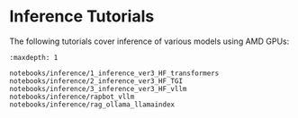 # Inference Tutorials

The following tutorials cover inference of various models using AMD GPUs:

```{toctree}
:maxdepth: 1

notebooks/inference/1_inference_ver3_HF_transformers
notebooks/inference/2_inference_ver3_HF_TGI
notebooks/inference/3_inference_ver3_HF_vllm
notebooks/inference/rapbot_vllm
notebooks/inference/rag_ollama_llamaindex



